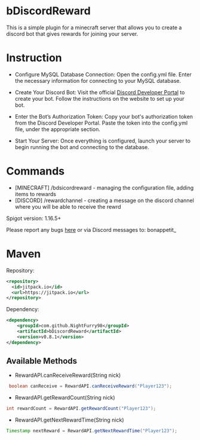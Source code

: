 # bDiscordReward
This is a simple plugin for a minecraft server that allows you to create a discord bot that gives rewards for joining your server.

# Instruction
  * Configure MySQL Database Connection:
      Open the config.yml file.
      Enter the necessary information for connecting to your MySQL database.

 * Create Your Discord Bot:
      Visit the official [Discord Developer Portal](https://discord.com/developers/applications) to create your bot.
      Follow the instructions on the website to set up your bot.

  * Enter the Bot’s Authorization Token:
      Copy your bot's authorization token from the Discord Developer Portal.
      Paste the token into the config.yml file, under the appropriate section.
    
  * Start Your Server:
     Once everything is configured, launch your server to begin running the bot and connecting to the database.

# Commands
  * [MINECRAFT] /bdsicordreward - managing the configuration file, adding items to rewards
  * [DISCORD] /rewardchannel - creating a message on the discord channel where you will be able to receive the rewrd

Spigot version: 1.16.5+ 

Please report any bugs [here](https://github.com/NightFurry98/bDiscordReward/issues) or via Discord messages to: bonappetit_

# Maven
Repository:
```xml
<repository>
  <id>jitpack.io</id>
  <url>https://jitpack.io</url>
</repository>
  ```
Dependency:
```xml
<dependency>
    <groupId>com.github.NightFurry98</groupId>
    <artifactId>bDiscordReward</artifactId>
    <version>v0.8.1</version>
</dependency>
```

## Available Methods
 *  RewardAPI.canReceiveReward(String nick)
```java
 boolean canReceive = RewardAPI.canReceiveReward("Player123");
 ```
 *  RewardAPI.getRewardCount(String nick)
```java
int rewardCount = RewardAPI.getRewardCount("Player123");
```
 *  RewardAPI.getNextRewardTime(String nick)
```java
Timestamp nextReward = RewardAPI.getNextRewardTime("Player123");
```
